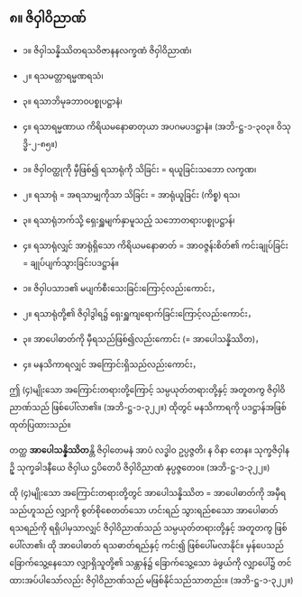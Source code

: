 ## ၈။ ဇိဝှါဝိညာဏ်

- ၁။ ဇိဝှါသန္နိဿိတရသဝိဇာနနလက္ခဏံ ဇိဝှါဝိညာဏံ၊
- ၂။ ရသမတ္တာရမ္မဏရသံ၊
- ၃။ ရသာဘိမုခဘာဝပစ္စုပဋ္ဌာနံ၊
- ၄။ ရသာရမ္မဏာယ ကိရိယမနောဓာတုယာ အပဂမပဒဋ္ဌာနံ။ (အဘိ-ဋ္ဌ-၁-၃၀၃။ ဝိသုဒ္ဓိ-၂-၈၅။)

- ၁။ ဇိဝှါဝတ္ထုကို မှီဖြစ်၍ ရသာရုံကို သိခြင်း = ရယူခြင်းသဘော  <r>လက္ခဏ၊</r>

- ၂။ ရသာရုံ = အရသာမျှကိုသာ သိခြင်း = အာရုံယူခြင်း   <r>(ကိစ္စ) ရသ၊</r>

- ၃။ ရသာရုံဘက်သို့ ရှေးရှူမျက်နှာမူသည့် သဘောတရား<r>ပစ္စုပဋ္ဌာန်၊</r>

- ၄။ ရသာရုံလျှင် အာရုံရှိသော ကိရိယမနောဓာတ် = အာဝဇ္ဇန်းစိတ်၏ ကင်းချုပ်ခြင်း = ချုပ်ပျက်သွားခြင်း<r>ပဒဋ္ဌာန်။</r>

- ၁။ ဇိဝှါပသာဒ၏ မပျက်စီးသေးခြင်းကြောင့်လည်းကောင်း，

- ၂။ ရသာရုံတို့၏ ဇိဝှါဒွါရ၌ ရှေးရှူကျရောက်ခြင်းကြောင့်လည်းကောင်း，

- ၃။ အာပေါဓာတ်ကို မှီရသည်ဖြစ်၍လည်းကောင်း (= အာပေါသန္နိဿိတ)，

- ၄။ မနသိကာရလျှင် အကြောင်းရှိသည်လည်းကောင်း，

ဤ (၄)မျိုးသော အကြောင်းတရားတို့ကြောင့် သမ္ပယုတ်တရားတို့နှင့် အတူတကွ ဇိဝှါဝိညာဏ်သည် ဖြစ်ပေါ်လာ၏။ (အဘိ-ဋ္ဌ-၁-၃၂၂။) 
ထိုတွင် မနသိကာရကို ပဒဋ္ဌာန်အဖြစ် ထုတ်ပြထားသည်။

တတ္ထ **အာပေါသန္နိဿိတ**န္တိ ဇိဝှါတေမနံ အာပံ လဒ္ဓါဝ ဥပ္ပဇ္ဇတိ၊ န ဝိနာ တေန။ သုက္ခဇိဝှါနဥှိ သုက္ခခါဒနီယေ ဇိဝှါယ ဌပိတေပိ ဇိဝှါဝိညာဏံ နုပ္ပဇ္ဇတေဝ။ (အဘိ-ဋ္ဌ-၁-၃၂၂။)

ထို (၄)မျိုးသော အကြောင်းတရားတို့တွင် အာပေါသန္နိဿိတ = အာပေါဓာတ်ကို အမှီရသည်ဟူသည် လျှာကို စွတ်စိုစေတတ်သော ဟင်းရည် သွားရည်စသော အာပေါဓာတ် ရသရည်ကို ရရှိပါမှသာလျှင် ဇိဝှါဝိညာဏ်သည် သမ္ပယုတ်တရားတို့နှင့် အတူတကွ ဖြစ်ပေါ်လာ၏၊ ထို အာပေါဓာတ် ရသဓာတ်ရည်နှင့် ကင်း၍ ဖြစ်ပေါ်မလာနိုင်။ 
မှန်ပေသည် ခြောက်သွေ့နေသော လျှာရှိသူတို့၏ သန္တာန်၌ ခြောက်သွေ့သော ခဲဖွယ်ကို လျှာပေါ်၌ တင်ထားအပ်ပါသော်လည်း ဇိဝှါဝိညာဏ်သည် မဖြစ်နိုင်သည်သာတည်း။ (အဘိ-ဋ္ဌ-၁-၃၂၂။)